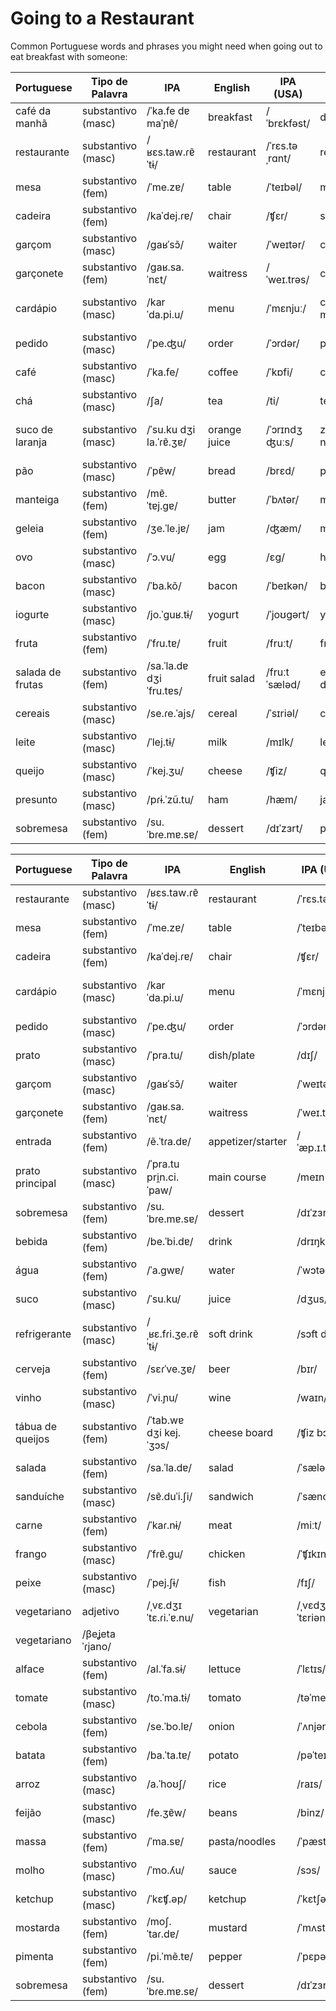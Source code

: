 # Going to a Restaurant

Common Portuguese words and phrases you might need when going out to eat breakfast with someone:

| Portuguese              | Tipo de Palavra   | IPA               | English                | IPA (USA)      | Spanish            | Spanish IPA     | No. |
|-------------------------|-------------------|-------------------|------------------------|---------------|--------------------|-----------------|-----|
| café da manhã           | substantivo (masc)| /ˈka.fe dɐ maˈɲɐ̃/ | breakfast              | /ˈbrɛkfəst/   | desayuno           | /desaˈʝuno/    |     |
| restaurante             | substantivo (masc)| /ʁɛs.taw.ɾɐ̃ˈtɨ/   | restaurant             | /ˈrɛs.təˌrɑnt/| restaurante         | /restawˈɾante/ |     |
| mesa                    | substantivo (fem) | /ˈme.zɐ/          | table                  | /ˈteɪbəl/     | mesa                | /ˈmesa/        |     |
| cadeira                 | substantivo (fem) | /kaˈdej.ɾɐ/       | chair                  | /ʧɛr/          | silla               | /ˈsiʎa/        |     |
| garçom                  | substantivo (masc)| /ɡaʁˈsɔ̃/          | waiter                 | /ˈweɪtər/     | camarero           | /kamaˈɾeɾo/   |     |
| garçonete              | substantivo (fem) | /ɡaʁ.sa.ˈnɛt/     | waitress               | /ˈweɪ.trəs/   | camarera           | /kamaˈɾeɾa/   |     |
| cardápio               | substantivo (masc)| /karˈda.pi.u/      | menu                   | /ˈmɛnjuː/     | carta de menú      | /ˈkaɾta ðe ˈmen.u/ |     |
| pedido                 | substantivo (masc)| /ˈpe.ʤu/           | order                  | /ˈɔrdər/      | pedido              | /peˈðiðo/      |     |
| café                    | substantivo (masc)| /ˈka.fe/            | coffee                 | /ˈkɒfi/       | café                | /ˈkafe/        |     |
| chá                     | substantivo (masc)| /ʃa/               | tea                    | /ti/           | té                  | /te/           |     |
| suco de laranja        | substantivo (masc)| /ˈsu.ku dʒi la.ˈɾɐ̃.ʒɐ/ | orange juice           | /ˈɔrɪndʒ ʤuːs/| zumo de naranja    | /ˈθumo ðe naˈɾanxa/ |     |
| pão                     | substantivo (masc)| /ˈpɐ̃w/             | bread                  | /brɛd/         | pan                 | /pan/          |     |
| manteiga               | substantivo (fem) | /mɐ̃.ˈtɐj.ɡɐ/      | butter                 | /ˈbʌtər/      | mantequilla        | /manteˈkiʎa/   |     |
| geleia                  | substantivo (fem) | /ʒe.ˈle.jɐ/        | jam                    | /ʤæm/          | mermelada          | /meɾmeˈlaða/   |     |
| ovo                    | substantivo (masc)| /ˈɔ.vu/             | egg                    | /ɛɡ/           | huevo               | /ˈwebo/        |     |
| bacon                   | substantivo (masc)| /ˈba.kõ/            | bacon                  | /ˈbeɪkən/     | bacon               | /ˈbeikon/      |     |
| iogurte                 | substantivo (masc)| /jo.ˈɡuʁ.tɨ/       | yogurt                 | /ˈjoʊɡərt/    | yogur               | /ʝoˈɣur/       |     |
| fruta                   | substantivo (fem) | /ˈfɾu.tɐ/           | fruit                  | /fruːt/        | fruta               | /ˈfɾuta/       |     |
| salada de frutas        | substantivo (fem) | /sa.ˈla.dɐ dʒi ˈfru.tɐs/ | fruit salad         | /fruːt ˈsæləd/ | ensalada de frutas  | /ensalaˈða ðe ˈfɾutas/ |     |
| cereais                | substantivo (masc)| /se.ɾe.ˈajs/       | cereal                 | /ˈsɪriəl/      | cereales            | /θeɾeˈales/     |     |
| leite                   | substantivo (masc)| /ˈlej.tɨ/           | milk                   | /mɪlk/         | leche               | /ˈletʃe/       |     |
| queijo                 | substantivo (masc)| /ˈkej.ʒu/          | cheese                 | /ʧiz/          | queso               | /ˈkeso/        |     |
| presunto               | substantivo (masc)| /pɾɨ.ˈzũ.tu/       | ham                    | /hæm/          | jamón               | /xaˈmon/       |     |
| sobremesa          | substantivo (fem) | /su.ˈbɾe.mɐ.sɐ/ | dessert                | /dɪˈzɜrt/      | postre              | /ˈpostɾe/      |     |

| Portuguese              | Tipo de Palavra   | IPA               | English              | IPA (USA)      | Spanish            | Spanish IPA     | No. |
|-------------------------|-------------------|-------------------|----------------------|---------------|--------------------|-----------------|-----|
| restaurante             | substantivo (masc)| /ʁɛs.taw.ɾɐ̃ˈtɨ/   | restaurant           | /ˈrɛs.təˌrɑnt/| restaurante         | /restawˈɾante/ |     |
| mesa                    | substantivo (fem) | /ˈme.zɐ/          | table                | /ˈteɪbəl/     | mesa                | /ˈmesa/        |     |
| cadeira                 | substantivo (fem) | /kaˈdej.ɾɐ/       | chair                | /ʧɛr/          | silla               | /ˈsiʎa/        |     |
| cardápio               | substantivo (masc)| /karˈda.pi.u/      | menu                 | /ˈmɛnjuː/     | carta de menú      | /ˈkaɾta ðe ˈmen.u/ |     |
| pedido                 | substantivo (masc)| /ˈpe.ʤu/           | order                | /ˈɔrdər/      | pedido              | /peˈðiðo/      |     |
| prato                   | substantivo (masc)| /ˈpra.tu/          | dish/plate           | /dɪʃ/          | plato               | /ˈplato/       |     |
| garçom                  | substantivo (masc)| /ɡaʁˈsɔ̃/          | waiter               | /ˈweɪtər/     | camarero           | /kamaˈɾeɾo/   |     |
| garçonete              | substantivo (fem) | /ɡaʁ.sa.ˈnɛt/     | waitress             | /ˈweɪ.trəs/   | camarera           | /kamaˈɾeɾa/   |     |
| entrada                | substantivo (fem) | /ẽ.ˈtɾa.dɐ/        | appetizer/starter    | /ˈæp.ɪ.taɪzər/ | entrada             | /enˈtɾaða/     |     |
| prato principal         | substantivo (masc)| /ˈpra.tu pri̯n.ci.ˈpaw/ | main course         | /meɪn kɔrs/   | plato principal     | /ˈplato pɾin.siˈpal/ |     |
| sobremesa              | substantivo (fem) | /su.ˈbɾe.mɐ.sɐ/     | dessert              | /dɪˈzɜrt/     | postre              | /ˈpostɾe/      |     |
| bebida                 | substantivo (fem) | /be.ˈbi.dɐ/        | drink                | /drɪŋk/        | bebida              | /beˈβiða/      |     |
| água                   | substantivo (fem) | /ˈa.ɡwɐ/           | water                | /ˈwɔtər/      | agua                | /ˈaɣwa/        |     |
| suco                   | substantivo (masc)| /ˈsu.ku/            | juice                | /dʒus/         | zumo                | /ˈθumo/        |     |
| refrigerante          | substantivo (masc)| /ˌʁɛ.fɾi.ʒe.ɾɐ̃ˈtɨ/ | soft drink           | /sɔft drɪŋk/  | refresco            | /refˈɾesko/    |     |
| cerveja               | substantivo (fem) | /sɛɾˈve.ʒɐ/        | beer                 | /bɪr/          | cerveza             | /θeɾˈβeθa/     |     |
| vinho                  | substantivo (masc)| /ˈvi.ɲu/           | wine                 | /waɪn/         | vino                | /ˈbino/        |     |
| tábua de queijos | substantivo (fem) | /ˈtab.wɐ dʒi kej.ˈʒɔs/ | cheese board       | /ʧiz bɔrd/    | tabla de quesos     | /ˈtabla ðe ˈkesos/ |     |
| salada                 | substantivo (fem) | /sa.ˈla.dɐ/        | salad                | /ˈsæləd/       | ensalada            | /ensalaˈða/    |     |
| sanduíche            | substantivo (masc)| /sɐ̃.duˈi.ʃi/       | sandwich             | /ˈsændwɪʧ/    | bocadillo           | /bokaˈðiʎo/    |     |
| carne                  | substantivo (fem) | /ˈkaɾ.nɨ/          | meat                 | /miːt/         | carne               | /ˈkaɾne/        |     |
| frango                 | substantivo (masc)| /ˈfɾɐ̃.ɡu/          | chicken              | /ˈʧɪkɪn/      | pollo               | /ˈpoʎo/         |     |
| peixe                  | substantivo (masc)| /ˈpej.ʃɨ/           | fish                 | /fɪʃ/          | pescado             | /peˈskaðo/     |     |
| vegetariano            | adjetivo          | /ˌvɛ.dʒɪˈtɛ.ɾi.ˈɐ.nu/ | vegetarian           | /ˌvɛdʒəˈtɛriən/| 
vegetariano         | /βeʝetaˈɾjano/ |     |
| alface                  | substantivo (fem) | /al.ˈfa.sɨ/        | lettuce                | /ˈlɛtɪs/       | lechuga             | /leˈʧuɣa/      |     |
| tomate                | substantivo (masc)| /to.ˈma.tɨ/       | tomato                 | /təˈmeɪtoʊ/   | tomate              | /toˈmate/      |     |
| cebola                | substantivo (fem) | /se.ˈbo.lɐ/        | onion                  | /ˈʌnjən/       | cebolla             | /θeˈboʎa/      |     |
| batata                | substantivo (fem) | /ba.ˈta.tɐ/        | potato                 | /pəˈteɪtoʊ/   | patata              | /paˈtata/      |     |
| arroz                   | substantivo (masc)| /a.ˈhoʊʃ/         | rice                    | /raɪs/          | arroz               | /aˈros/        |     |
| feijão                | substantivo (masc)| /fe.ʒɐ̃w/           | beans                  | /binz/         | frijoles            | /friˈxoles/    |     |
| massa                | substantivo (fem) | /ˈma.sɐ/           | pasta/noodles          | /ˈpæstə/       | pasta               | /ˈpasta/       |     |
| molho                  | substantivo (masc)| /ˈmo.ʎu/           | sauce                  | /sɔs/          | salsa               | /ˈsalsa/       |     |
| ketchup               | substantivo (masc)| /ˈkɛʧ.əp/         | ketchup                | /ˈkɛtʃəp/     | kétchup            | /ˈketʃup/      |     |
| mostarda             | substantivo (fem) | /moʃ.ˈtaɾ.dɐ/     | mustard                | /ˈmʌstərd/    | mostaza             | /mosˈtasa/     |     |
| pimenta               | substantivo (fem) | /pi.ˈmẽ.tɐ/        | pepper                 | /ˈpɛpər/       | pimienta            | /piˈmjenta/    |     |
| sobremesa          | substantivo (fem) | /su.ˈbɾe.mɐ.sɐ/ | dessert                | /dɪˈzɜrt/      | postre              | /ˈpostɾe/      |     |

